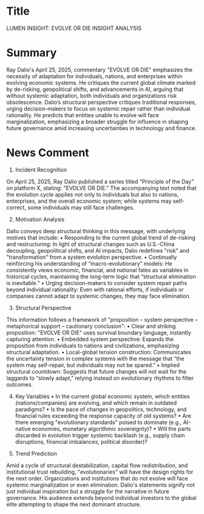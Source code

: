 # Title
LUMEN INSIGHT: EVOLVE OR DIE INSIGHT ANALYSIS

# Summary
Ray Dalio's April 25, 2025, commentary "EVOLVE OR DIE" emphasizes the necessity of adaptation for individuals, nations, and enterprises within evolving economic systems. He critiques the current global climate marked by de-risking, geopolitical shifts, and advancements in AI, arguing that without systemic adaptation, both individuals and organizations risk obsolescence. Dalio’s structural perspective critiques traditional responses, urging decision-makers to focus on systemic repair rather than individual rationality. He predicts that entities unable to evolve will face marginalization, emphasizing a broader struggle for influence in shaping future governance amid increasing uncertainties in technology and finance.

# News Comment
1. Incident Recognition

On April 25, 2025, Ray Dalio published a series titled "Principle of the Day" on platform X, stating: "EVOLVE OR DIE." The accompanying text noted that the evolution cycle applies not only to individuals but also to nations, enterprises, and the overall economic system; while systems may self-correct, some individuals may still face challenges.

2. Motivation Analysis

Dalio conveys deep structural thinking in this message, with underlying motives that include:
   • Responding to the current global trend of de-risking and restructuring: In light of structural changes such as U.S.-China decoupling, geopolitical shifts, and AI impacts, Dalio redefines "risk" and "transformation" from a system evolution perspective.
   • Continually reinforcing his understanding of “macro-evolutionary” models: He consistently views economic, financial, and national fates as variables in historical cycles, maintaining the long-term logic that “structural elimination is inevitable.”
   • Urging decision-makers to consider system repair paths beyond individual rationality: Even with rational efforts, if individuals or companies cannot adapt to systemic changes, they may face elimination.

3. Structural Perspective

This information follows a framework of "proposition – system perspective – metaphorical support – cautionary conclusion":
   • Clear and striking proposition: "EVOLVE OR DIE" uses survival boundary language, instantly capturing attention.
   • Embedded system perspective: Expands the proposition from individuals to nations and civilizations, emphasizing structural adaptation.
   • Local-global tension construction: Communicates the uncertainty tension in complex systems with the message that “the system may self-repair, but individuals may not be spared.”
   • Implied structural countdown: Suggests that future changes will not wait for the laggards to “slowly adapt,” relying instead on evolutionary rhythms to filter outcomes.

4. Key Variables
   • In the current global economic system, which entities (nations/companies) are evolving, and which remain in outdated paradigms?
   • Is the pace of changes in geopolitics, technology, and financial rules exceeding the response capacity of old systems?
   • Are there emerging "evolutionary standards" poised to dominate (e.g., AI-native economies, monetary algorithmic sovereignty)?
   • Will the parts discarded in evolution trigger systemic backlash (e.g., supply chain disruptions, financial imbalances, political disorder)?

5. Trend Prediction

Amid a cycle of structural destabilization, capital flow redistribution, and institutional trust rebuilding, "evolutionaries" will have the design rights for the next order. Organizations and institutions that do not evolve will face systemic marginalization or even elimination. Dalio's statements signify not just individual inspiration but a struggle for the narrative in future governance. His audience extends beyond individual investors to the global elite attempting to shape the next dominant structure.
